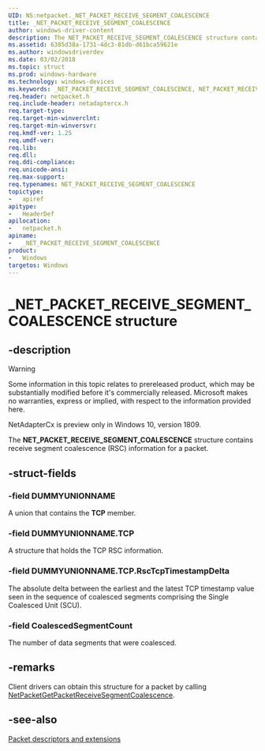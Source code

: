 ```yaml
---
UID: NS:netpacket._NET_PACKET_RECEIVE_SEGMENT_COALESCENCE
title: _NET_PACKET_RECEIVE_SEGMENT_COALESCENCE
author: windows-driver-content
description: The NET_PACKET_RECEIVE_SEGMENT_COALESCENCE structure contains receive segment coalescence (RSC) information for a packet.
ms.assetid: 6385d38a-1731-4dc3-81db-d61bca59621e
ms.author: windowsdriverdev
ms.date: 03/02/2018
ms.topic: struct
ms.prod: windows-hardware
ms.technology: windows-devices
ms.keywords: _NET_PACKET_RECEIVE_SEGMENT_COALESCENCE, NET_PACKET_RECEIVE_SEGMENT_COALESCENCE, 
req.header: netpacket.h
req.include-header: netadaptercx.h
req.target-type:
req.target-min-winverclnt:
req.target-min-winversvr:
req.kmdf-ver: 1.25
req.umdf-ver:
req.lib:
req.dll:
req.ddi-compliance:
req.unicode-ansi:
req.max-support:
req.typenames: NET_PACKET_RECEIVE_SEGMENT_COALESCENCE
topictype: 
-	apiref
apitype: 
-	HeaderDef
apilocation: 
-	netpacket.h
apiname: 
-	_NET_PACKET_RECEIVE_SEGMENT_COALESCENCE
product:
-	Windows
targetos: Windows
---
```


# _NET_PACKET_RECEIVE_SEGMENT_COALESCENCE structure

## -description
> [!WARNING]
> Some information in this topic relates to prereleased product, which may be substantially modified before it's commercially released. Microsoft makes no warranties, express or implied, with respect to the information provided here.
>
> NetAdapterCx is preview only in Windows 10, version 1809.

The **NET_PACKET_RECEIVE_SEGMENT_COALESCENCE** structure contains receive segment coalescence (RSC) information for a packet.

## -struct-fields

### -field DUMMYUNIONNAME
A union that contains the **TCP** member.

### -field DUMMYUNIONNAME.TCP
A structure that holds the TCP RSC information.
 
### -field DUMMYUNIONNAME.TCP.RscTcpTimestampDelta
The absolute delta between the earliest and the latest TCP timestamp value seen in the sequence of coalesced segments comprising the Single Coalesced Unit (SCU).

### -field CoalescedSegmentCount
The number of data segments that were coalesced.

## -remarks
Client drivers can obtain this structure for a packet by calling [NetPacketGetPacketReceiveSegmentCoalescence](nf-netpacket-netpacketgetpacketreceivesegmentcoalescence.md).



## -see-also

[Packet descriptors and extensions](https://docs.microsoft.com/windows-hardware/drivers/netcx/packet-descriptors-and-extensions)
